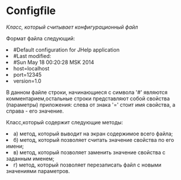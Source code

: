 # Configfile

*Класс, который считывает конфигурационный файл*

Формат файла следующий:
<li>#Default configuration for JHelp application
<li>#Last modified:
<li>#Sun May 18 00:20:28 MSK 2014
<li>host=localhost
<li>port=12345
<li>version=1.0

 В данном файле строки, начинающиеся с символа '#' являются комментарием,остальные строки представляют собой свойства (параметры) приложения: слева от знака '=' стоит имя свойства, а справа - его значение.

Класс,который содержит следующие методы:
<li>а) метод, который выводит на экран содержимое всего файла;
<li>б) метод, который позволяет считать значение свойства по его имени;
<li>в) метод, который позволяет заменить значение свойства с заданным именем;
<li>г) метод, который позволяет перезаписать файл с новыми значениями
параметров.
